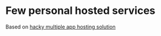 # Few personal hosted services

Based on [hacky multiple app hosting solution](https://github.com/Woyken/docker-heroku-multiapp)
